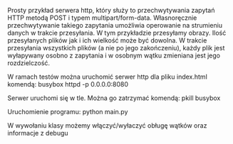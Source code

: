 Prosty przykład serwera http, który służy to przechwytywania zapytań HTTP metodą POST i typem multipart/form-data.
Własnoręcznie przechwytywanie takiego zapytania umożliwia operowanie na strumieniu danych w trakcie przesyłania.
W tym przykładzie przesyłamy obrazy. Ilość przesyłanych plików jak i ich wielkość może być dowolna.
W trakcie przesyłania wszystkich plików (a nie po jego zakończeniu), każdy plik jest wyłapywany osobno z zapytania i w osobnym wątku zmieniana jest jego rozdzielczość.

W ramach testów można uruchomić serwer http dla pliku index.html komendą:
busybox httpd -p 0.0.0.0:8080

Serwer uruchomi się w tle. Można go zatrzymać komendą:
pkill busybox

Uruchomienie programu:
python main.py

W wywołaniu klasy możemy włączyć/wyłaczyć obługę wątków oraz informacje z debugu
